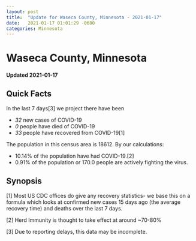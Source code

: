 ```yaml
---
layout: post
title:  "Update for Waseca County, Minnesota - 2021-01-17"
date:   2021-01-17 01:01:29 -0600
categories: Minnesota
---
```


# Waseca County, Minnesota
#### Updated 2021-01-17

## Quick Facts

In the last 7 days[3] we project there have been
- *32* new cases of COVID-19
- *0* people have died of COVID-19
- *33* people have recovered from COVID-19[1]

The population in this census area is 18612. By our calculations:
- 10.14% of the population have had COVID-19.[2]
- 0.91% of the population or 170.0 people are actively fighting the virus.

## Synopsis




[1] Most US CDC offices do give any recovery statistics- we base this on a formula which looks at confirmed new cases
15 days ago (the average recovery time) and deaths over the last 7 days.

[2] Herd Immunity is thought to take effect at around ~70-80%

[3] Due to reporting delays, this data may be incomplete.
 
    